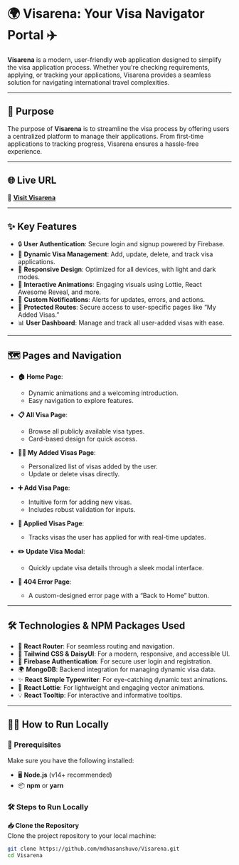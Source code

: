 # 🌍 Visarena: Your Visa Navigator Portal ✈️

**Visarena** is a modern, user-friendly web application designed to simplify the visa application process. Whether you're checking requirements, applying, or tracking your applications, Visarena provides a seamless solution for navigating international travel complexities.

---

## 🎯 Purpose

The purpose of **Visarena** is to streamline the visa process by offering users a centralized platform to manage their applications. From first-time applications to tracking progress, Visarena ensures a hassle-free experience.

---

## 🌐 Live URL  
🔗 **[Visit Visarena](https://visarena-auth.web.app/)**  

---

## ✨ Key Features

- 🔒 **User Authentication**: Secure login and signup powered by Firebase.  
- 📑 **Dynamic Visa Management**: Add, update, delete, and track visa applications.  
- 📱 **Responsive Design**: Optimized for all devices, with light and dark modes.  
- 🎥 **Interactive Animations**: Engaging visuals using Lottie, React Awesome Reveal, and more.  
- 🔔 **Custom Notifications**: Alerts for updates, errors, and actions.  
- 🔐 **Protected Routes**: Secure access to user-specific pages like “My Added Visas.”  
- 📊 **User Dashboard**: Manage and track all user-added visas with ease.  

---

## 🗺️ Pages and Navigation

- **🏠 Home Page**:  
  - Dynamic animations and a welcoming introduction.  
  - Easy navigation to explore features.  

- **📋 All Visa Page**:  
  - Browse all publicly available visa types.  
  - Card-based design for quick access.  

- **🙋‍♂️ My Added Visas Page**:  
  - Personalized list of visas added by the user.  
  - Update or delete visas directly.  

- **➕ Add Visa Page**:  
  - Intuitive form for adding new visas.  
  - Includes robust validation for inputs.  

- **📂 Applied Visas Page**:  
  - Tracks visas the user has applied for with real-time updates.  

- **✏️ Update Visa Modal**:  
  - Quickly update visa details through a sleek modal interface.  

- **🚫 404 Error Page**:  
  - A custom-designed error page with a “Back to Home” button.  

---

## 🛠️ Technologies & NPM Packages Used

- 🚀 **React Router**: For seamless routing and navigation.  
- 🎨 **Tailwind CSS & DaisyUI**: For a modern, responsive, and accessible UI.  
- 🔑 **Firebase Authentication**: For secure user login and registration.  
- 🌍 **MongoDB**: Backend integration for managing dynamic visa data.  
- ✨ **React Simple Typewriter**: For eye-catching dynamic text animations.  
- 🎥 **React Lottie**: For lightweight and engaging vector animations.  
- 💡 **React Tooltip**: For interactive and informative tooltips.  

---

## 🏃‍♂️ How to Run Locally  

### 🧰 Prerequisites  
Make sure you have the following installed:  
- 🖥️ **Node.js** (v14+ recommended)  
- 📦 **npm** or **yarn**  

### 🛠️ Steps to Run Locally  

**📥 Clone the Repository**  
   Clone the project repository to your local machine:  
   ```bash
   git clone https://github.com/mdhasanshuvo/Visarena.git
   cd Visarena
